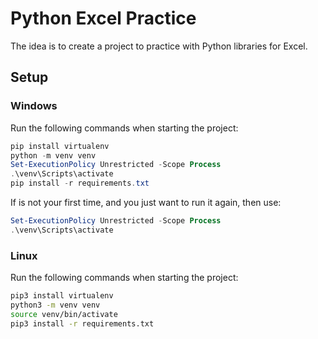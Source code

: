 # Python Excel Practice

The idea is to create a project to practice with Python libraries for Excel.

## Setup

### Windows

Run the following commands when starting the project:

```powershell
pip install virtualenv
python -m venv venv
Set-ExecutionPolicy Unrestricted -Scope Process
.\venv\Scripts\activate
pip install -r requirements.txt
```

If is not your first time, and you just want to run it again, then use:

```powershell
Set-ExecutionPolicy Unrestricted -Scope Process
.\venv\Scripts\activate
```

### Linux

Run the following commands when starting the project:

```sh
pip3 install virtualenv
python3 -m venv venv
source venv/bin/activate
pip3 install -r requirements.txt
```
